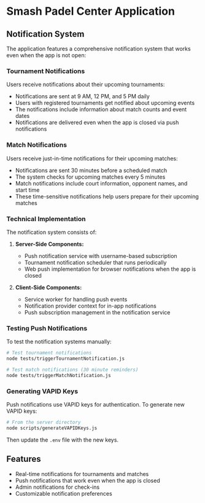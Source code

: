 # Smash Padel Center Application

## Notification System

The application features a comprehensive notification system that works even when the app is not open:

### Tournament Notifications

Users receive notifications about their upcoming tournaments:

- Notifications are sent at 9 AM, 12 PM, and 5 PM daily
- Users with registered tournaments get notified about upcoming events
- The notifications include information about match counts and event dates
- Notifications are delivered even when the app is closed via push notifications

### Match Notifications

Users receive just-in-time notifications for their upcoming matches:

- Notifications are sent 30 minutes before a scheduled match
- The system checks for upcoming matches every 5 minutes
- Match notifications include court information, opponent names, and start time
- These time-sensitive notifications help users prepare for their upcoming matches

### Technical Implementation

The notification system consists of:

1. **Server-Side Components:**

   - Push notification service with username-based subscription
   - Tournament notification scheduler that runs periodically
   - Web push implementation for browser notifications when the app is closed

2. **Client-Side Components:**
   - Service worker for handling push events
   - Notification provider context for in-app notifications
   - Push subscription management in the notification service

### Testing Push Notifications

To test the notification systems manually:

```bash
# Test tournament notifications
node tests/triggerTournamentNotification.js

# Test match notifications (30 minute reminders)
node tests/triggerMatchNotification.js
```

### Generating VAPID Keys

Push notifications use VAPID keys for authentication. To generate new VAPID keys:

```bash
# From the server directory
node scripts/generateVAPIDKeys.js
```

Then update the `.env` file with the new keys.

## Features

- Real-time notifications for tournaments and matches
- Push notifications that work even when the app is closed
- Admin notifications for check-ins
- Customizable notification preferences
